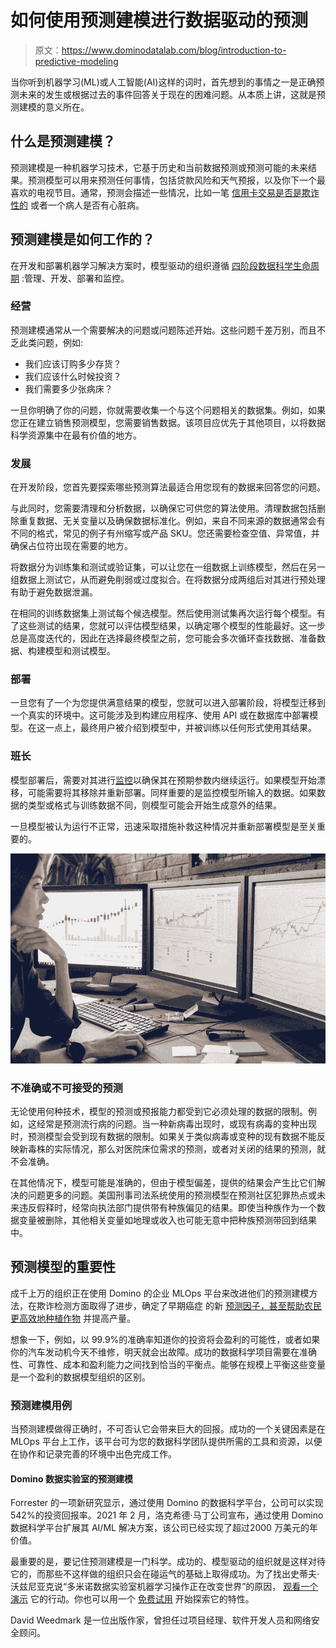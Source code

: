 # 如何使用预测建模进行数据驱动的预测

> 原文：<https://www.dominodatalab.com/blog/introduction-to-predictive-modeling>

当你听到机器学习(ML)或人工智能(AI)这样的词时，首先想到的事情之一是正确预测未来的发生或根据过去的事件回答关于现在的困难问题。从本质上讲，这就是预测建模的意义所在。

## 什么是预测建模？

预测建模是一种机器学习技术，它基于历史和当前数据预测或预测可能的未来结果。[](https://www.brunswickgroup.com/domino-data-lab-nick-elprin-i8822/)预测模型可以用来预测任何事情，包括贷款风险和天气预报，以及你下一个最喜欢的电视节目。通常，预测会描述一些情况，比如一笔 [信用卡交易是否是欺诈性的](https://blog.dominodatalab.com/credit-card-fraud-detection-using-xgboost-smote-and-threshold-moving) 或者一个病人是否有心脏病。

## 预测建模是如何工作的？

在开发和部署机器学习解决方案时，模型驱动的组织遵循 [四阶段数据科学生命周期](https://blog.dominodatalab.com/how-enterprise-mlops-works-throughout-the-data-science-lifecycle) :管理、开发、部署和监控。

### 经营

预测建模通常从一个需要解决的问题或问题陈述开始。这些问题千差万别，而且不乏此类问题，例如:

*   我们应该订购多少存货？
*   我们应该什么时候投资？
*   我们需要多少张病床？

一旦你明确了你的问题，你就需要收集一个与这个问题相关的数据集。例如，如果您正在建立销售预测模型，您需要销售数据。该项目应优先于其他项目，以将数据科学资源集中在最有价值的地方。

### 发展

在开发阶段，您首先要探索哪些预测算法最适合用您现有的数据来回答您的问题。

与此同时，您需要清理和分析数据，以确保它可供您的算法使用。清理数据包括删除重复数据、无关变量以及确保数据标准化。例如，来自不同来源的数据通常会有不同的格式，常见的例子有州缩写或产品 SKU。您还需要检查空值、异常值，并确保占位符出现在需要的地方。

将数据分为训练集和测试或验证集，可以让您在一组数据上训练模型，然后在另一组数据上测试它，从而避免削弱或过度拟合。在将数据分成两组后对其进行预处理有助于避免数据泄漏。

在相同的训练数据集上测试每个候选模型。然后使用测试集再次运行每个模型。有了这些测试的结果，您就可以评估模型结果，以确定哪个模型的性能最好。这一步总是高度迭代的，因此在选择最终模型之前，您可能会多次循环查找数据、准备数据、构建模型和测试模型。

### 部署

一旦您有了一个为您提供满意结果的模型，您就可以进入部署阶段，将模型迁移到一个真实的环境中。这可能涉及到构建应用程序、使用 API 或在数据库中部署模型。在这一点上，最终用户被介绍到模型中，并被训练以任何形式使用其结果。

### 班长

模型部署后，需要对其进行[监控](https://www.dominodatalab.com/blog/model-monitoring-best-practices-maintaining-data-science-at-scale)以确保其在预期参数内继续运行。如果模型开始漂移，可能需要将其移除并重新部署。同样重要的是监控模型所输入的数据。如果数据的类型或格式与训练数据不同，则模型可能会开始生成意外的结果。

一旦模型被认为运行不正常，迅速采取措施补救这种情况并重新部署模型是至关重要的。

![Data scientist looking at a predictive model](img/6bb07e66b66504a1d83788ee646500ae.png)

### 不准确或不可接受的预测

无论使用何种技术，模型的预测或预报能力都受到它必须处理的数据的限制。例如，这经常是预测流行病的问题。当一种新病毒出现时，或现有病毒的变种出现时，预测模型会受到现有数据的限制。如果关于类似病毒或变种的现有数据不能反映新毒株的实际情况，那么对医院床位需求的预测，或者对关闭的结果的预测，就不会准确。

在其他情况下，模型可能是准确的，但由于模型偏差，提供的结果会产生比它们解决的问题更多的问题。美国刑事司法系统使用的预测模型在预测社区犯罪热点或未来违反假释时，经常向执法部门提供带有种族偏见的结果。即使当种族作为一个数据变量被删除，其他相关变量如地理或收入也可能无意中把种族预测带回到结果中。

## 预测模型的重要性

成千上万的组织正在使用 Domino 的企业 MLOps 平台来改进他们的预测建模方法，在[](https://www.dominodatalab.com/customers/fortune-500-insurer)欺诈检测方面取得了进步，确定了早期癌症 的新 [预测因子，甚至帮助农民](https://analytics-solution.pharmatechoutlook.com/vendor/domino-data-lab-imbuing-innovation-in-modeldriven-businesses-cid-324-mid-38.html) [更高效地种植作物](https://www.dominodatalab.com/customers/bayer) 并提高产量。

想象一下，例如，以 99.9%的准确率知道你的投资将会盈利的可能性，或者如果你的汽车发动机今天不维修，明天就会出故障。成功的数据科学项目需要在准确性、可靠性、成本和盈利能力之间找到恰当的平衡点。能够在规模上平衡这些变量是一个盈利的数据模型组织的区别。

### 预测建模用例

当预测建模做得正确时，不可否认它会带来巨大的回报。成功的一个关键因素是在 MLOps 平台上工作，该平台可为您的数据科学团队提供所需的工具和资源，以便在协作和记录完善的环境中出色完成工作。

#### Domino 数据实验室的预测建模

Forrester 的一项新研究显示，通过使用 Domino 的数据科学平台，公司可以实现 542%的投资回报率[](https://www.dominodatalab.com/domino-business-impact-forrester-tei-report/)。2021 年 2 月，洛克希德·马丁公司宣布，通过使用 Domino 数据科学平台扩展其 AI/ML 解决方案，该公司已经实现了超过[](https://www.dominodatalab.com/news/domino-data-lab-helps-lockheed-martin-advance-data-science-and-analytics-3)2000 万美元的年价值。

最重要的是，要记住预测建模是一门科学。成功的、模型驱动的组织就是这样对待它的，而那些不这样做的组织只会在碰运气的基础上取得成功。为了找出史蒂夫·沃兹尼亚克说“多米诺数据实验室机器学习操作正在改变世界”的原因， [观看一个演示](https://www.dominodatalab.com/demo/) 它的行动。你也可以用一个 [免费试用](https://www.dominodatalab.com/trial/) 开始探索它的特性。

David Weedmark 是一位出版作家，曾担任过项目经理、软件开发人员和网络安全顾问。